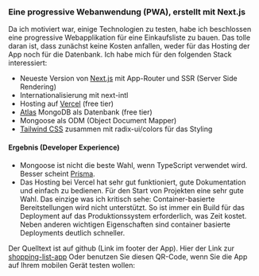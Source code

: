 ### Eine progressive Webanwendung (PWA), erstellt mit Next.js

Da ich motiviert war, einige Technologien zu testen, habe ich beschlossen
eine progressive Webapplikation für eine Einkaufsliste zu bauen. Das tolle daran ist, dass zunächst keine Kosten anfallen, weder für das Hosting der App noch für die Datenbank.
Ich habe mich für den folgenden Stack interessiert:

- Neueste Version von [Next.js](https://nextjs.org/) mit App-Router und SSR (Server Side Rendering)
- Internationalisierung mit next-intl
- Hosting auf [Vercel](https://vercel.com/) (free tier)
- [Atlas](https://www.mongodb.com) MongoDB als Datenbank (free tier)
- Mongoose als ODM (Object Document Mapper)
- [Tailwind CSS](https://tailwindcss.com/) zusammen mit radix-ui/colors für das Styling

#### Ergebnis (Developer Experience)

- Mongoose ist nicht die beste Wahl, wenn TypeScript verwendet wird. Besser scheint [Prisma](https://www.prisma.io).
- Das Hosting bei Vercel hat sehr gut funktioniert, gute Dokumentation und einfach zu bedienen. Für den Start von Projekten eine sehr gute Wahl. Das einzige was ich kritisch sehe: Container-basierte Bereitstellungen wird nicht unterstützt. So ist immer ein Build für das Deployment auf das Produktionssystem erforderlich, was Zeit kostet. Neben anderen wichtigen Eigenschaften sind container basierte Deployments deutlich schneller.

Der Quelltext ist auf github (Link im footer der App).
Hier der Link zur [shopping-list-app](https://shopping-list-eta.vercel.app/)
Oder benutzen Sie diesen QR-Code, wenn Sie die App auf Ihrem mobilen Gerät testen wollen:
